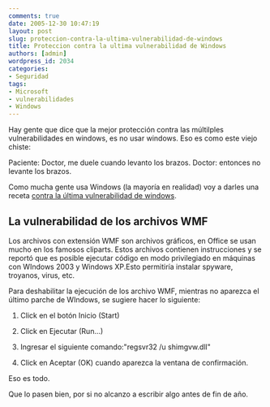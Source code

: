 ```yaml
---
comments: true
date: 2005-12-30 10:47:19
layout: post
slug: proteccion-contra-la-ultima-vulnerabilidad-de-windows
title: Proteccion contra la ultima vulnerabilidad de Windows
authors: [admin]
wordpress_id: 2034
categories:
- Seguridad
tags:
- Microsoft
- vulnerabilidades
- Windows
---
```


Hay gente que dice que la mejor protección contra las múltilples vulnerabilidades en windows, es no usar windows.
Eso es como este viejo chiste:

Paciente: Doctor, me duele cuando levanto los brazos.
Doctor: entonces no levante los brazos.

Como mucha gente usa Windows (la mayoría en realidad) voy a darles una receta [contra la última vulnerabilidad de windows](http://web.archive.org/web/20090426080921/http://www.blogmemes.com/akarru/comment.php?meme_id=302).

## La vulnerabilidad de los archivos WMF

Los archivos con extensión WMF son archivos gráficos, en Office se usan mucho en los famosos cliparts. Estos archivos contienen instrucciones y se reportó que es posible ejecutar código en modo privilegiado en máquinas con WIndows 2003 y Windows XP.Esto permitiría instalar spyware, troyanos, virus, etc.

Para deshabilitar la ejecución de los archivo WMF, mientras no aparezca el último parche de WIndows, se sugiere hacer lo siguiente:

  1. Click en el botón Inicio (Start)

	
  2. Click en Ejecutar (Run...)

	
  3. Ingresar el siguiente comando:"regsvr32 /u shimgvw.dll"

	
  4. Click en Aceptar (OK) cuando aparezca la ventana de confirmación.


Eso es todo.

Que lo pasen bien, por si no alcanzo a escribir algo antes de fin de año.


